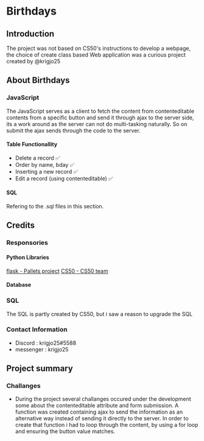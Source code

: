 # Birthdays

## Introduction

The project was not based on CS50's instructions to develop a webpage,
the choice of create class based Web application was a curious project created by @krigjo25

##  About Birthdays

###  JavaScript

The JavaScript serves as a client to fetch the content from contenteditable contents from a specific
button and send it through ajax to the server side, its a work around as the server can not do multi-tasking naturally.
So on submit the ajax sends through the code to the server.

#### Table Functionallity

-   Delete a record                         ✅
-   Order by name, bday                     ✅
-   Inserting a new record                  ✅
-   Edit a record (using contenteditable)   ✅

#### SQL

Refering to the .sql files in this section.

## Credits

### Responsories

#### Python Libraries

[flask - Pallets project](https://github.com/pallets)
[CS50 - CS50 team](https://cs50.harvard.edu/x/2024/)

#### Database

### SQL
The SQL is partly created by CS50, but i saw a reason to upgrade the SQL


### Contact Information

-   Discord : krigjo25#5588
-   messenger : krigjo25

## Project summary

### Challanges


-   During the project several challanges occured under the development some about the contenteditable attribute and form submission.
A function was created containing ajax to send the information as an alternative way instead of sending it directly to the server.
In order to create that function i had to loop through the content, by using a for loop and ensuring the button value matches.



